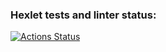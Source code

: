 ### Hexlet tests and linter status:
[![Actions Status](https://github.com/sp082d/python-project-lvl1/workflows/hexlet-check/badge.svg)](https://github.com/sp082d/python-project-lvl1/actions)